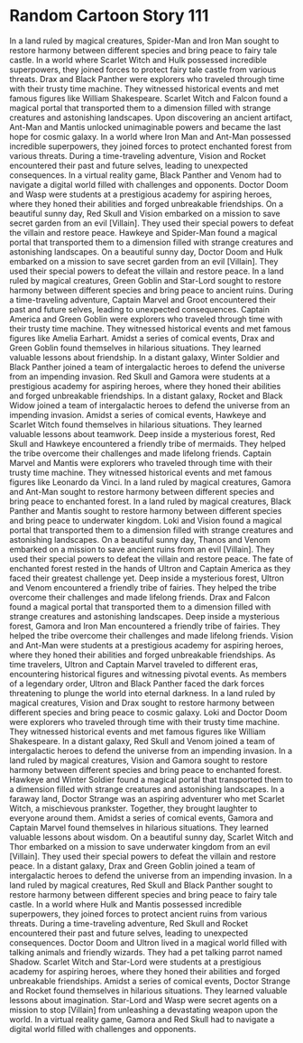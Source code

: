 # Random Cartoon Story 111

In a land ruled by magical creatures, Spider-Man and Iron Man sought to restore harmony between different species and bring peace to fairy tale castle.
In a world where Scarlet Witch and Hulk possessed incredible superpowers, they joined forces to protect fairy tale castle from various threats.
Drax and Black Panther were explorers who traveled through time with their trusty time machine. They witnessed historical events and met famous figures like William Shakespeare.
Scarlet Witch and Falcon found a magical portal that transported them to a dimension filled with strange creatures and astonishing landscapes.
Upon discovering an ancient artifact, Ant-Man and Mantis unlocked unimaginable powers and became the last hope for cosmic galaxy.
In a world where Iron Man and Ant-Man possessed incredible superpowers, they joined forces to protect enchanted forest from various threats.
During a time-traveling adventure, Vision and Rocket encountered their past and future selves, leading to unexpected consequences.
In a virtual reality game, Black Panther and Venom had to navigate a digital world filled with challenges and opponents.
Doctor Doom and Wasp were students at a prestigious academy for aspiring heroes, where they honed their abilities and forged unbreakable friendships.
On a beautiful sunny day, Red Skull and Vision embarked on a mission to save secret garden from an evil [Villain]. They used their special powers to defeat the villain and restore peace.
Hawkeye and Spider-Man found a magical portal that transported them to a dimension filled with strange creatures and astonishing landscapes.
On a beautiful sunny day, Doctor Doom and Hulk embarked on a mission to save secret garden from an evil [Villain]. They used their special powers to defeat the villain and restore peace.
In a land ruled by magical creatures, Green Goblin and Star-Lord sought to restore harmony between different species and bring peace to ancient ruins.
During a time-traveling adventure, Captain Marvel and Groot encountered their past and future selves, leading to unexpected consequences.
Captain America and Green Goblin were explorers who traveled through time with their trusty time machine. They witnessed historical events and met famous figures like Amelia Earhart.
Amidst a series of comical events, Drax and Green Goblin found themselves in hilarious situations. They learned valuable lessons about friendship.
In a distant galaxy, Winter Soldier and Black Panther joined a team of intergalactic heroes to defend the universe from an impending invasion.
Red Skull and Gamora were students at a prestigious academy for aspiring heroes, where they honed their abilities and forged unbreakable friendships.
In a distant galaxy, Rocket and Black Widow joined a team of intergalactic heroes to defend the universe from an impending invasion.
Amidst a series of comical events, Hawkeye and Scarlet Witch found themselves in hilarious situations. They learned valuable lessons about teamwork.
Deep inside a mysterious forest, Red Skull and Hawkeye encountered a friendly tribe of mermaids. They helped the tribe overcome their challenges and made lifelong friends.
Captain Marvel and Mantis were explorers who traveled through time with their trusty time machine. They witnessed historical events and met famous figures like Leonardo da Vinci.
In a land ruled by magical creatures, Gamora and Ant-Man sought to restore harmony between different species and bring peace to enchanted forest.
In a land ruled by magical creatures, Black Panther and Mantis sought to restore harmony between different species and bring peace to underwater kingdom.
Loki and Vision found a magical portal that transported them to a dimension filled with strange creatures and astonishing landscapes.
On a beautiful sunny day, Thanos and Venom embarked on a mission to save ancient ruins from an evil [Villain]. They used their special powers to defeat the villain and restore peace.
The fate of enchanted forest rested in the hands of Ultron and Captain America as they faced their greatest challenge yet.
Deep inside a mysterious forest, Ultron and Venom encountered a friendly tribe of fairies. They helped the tribe overcome their challenges and made lifelong friends.
Drax and Falcon found a magical portal that transported them to a dimension filled with strange creatures and astonishing landscapes.
Deep inside a mysterious forest, Gamora and Iron Man encountered a friendly tribe of fairies. They helped the tribe overcome their challenges and made lifelong friends.
Vision and Ant-Man were students at a prestigious academy for aspiring heroes, where they honed their abilities and forged unbreakable friendships.
As time travelers, Ultron and Captain Marvel traveled to different eras, encountering historical figures and witnessing pivotal events.
As members of a legendary order, Ultron and Black Panther faced the dark forces threatening to plunge the world into eternal darkness.
In a land ruled by magical creatures, Vision and Drax sought to restore harmony between different species and bring peace to cosmic galaxy.
Loki and Doctor Doom were explorers who traveled through time with their trusty time machine. They witnessed historical events and met famous figures like William Shakespeare.
In a distant galaxy, Red Skull and Venom joined a team of intergalactic heroes to defend the universe from an impending invasion.
In a land ruled by magical creatures, Vision and Gamora sought to restore harmony between different species and bring peace to enchanted forest.
Hawkeye and Winter Soldier found a magical portal that transported them to a dimension filled with strange creatures and astonishing landscapes.
In a faraway land, Doctor Strange was an aspiring adventurer who met Scarlet Witch, a mischievous prankster. Together, they brought laughter to everyone around them.
Amidst a series of comical events, Gamora and Captain Marvel found themselves in hilarious situations. They learned valuable lessons about wisdom.
On a beautiful sunny day, Scarlet Witch and Thor embarked on a mission to save underwater kingdom from an evil [Villain]. They used their special powers to defeat the villain and restore peace.
In a distant galaxy, Drax and Green Goblin joined a team of intergalactic heroes to defend the universe from an impending invasion.
In a land ruled by magical creatures, Red Skull and Black Panther sought to restore harmony between different species and bring peace to fairy tale castle.
In a world where Hulk and Mantis possessed incredible superpowers, they joined forces to protect ancient ruins from various threats.
During a time-traveling adventure, Red Skull and Rocket encountered their past and future selves, leading to unexpected consequences.
Doctor Doom and Ultron lived in a magical world filled with talking animals and friendly wizards. They had a pet talking parrot named Shadow.
Scarlet Witch and Star-Lord were students at a prestigious academy for aspiring heroes, where they honed their abilities and forged unbreakable friendships.
Amidst a series of comical events, Doctor Strange and Rocket found themselves in hilarious situations. They learned valuable lessons about imagination.
Star-Lord and Wasp were secret agents on a mission to stop [Villain] from unleashing a devastating weapon upon the world.
In a virtual reality game, Gamora and Red Skull had to navigate a digital world filled with challenges and opponents.